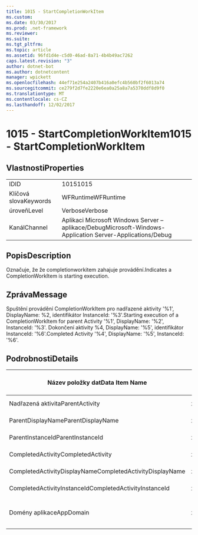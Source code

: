 ```yaml
---
title: 1015 - StartCompletionWorkItem
ms.custom: 
ms.date: 03/30/2017
ms.prod: .net-framework
ms.reviewer: 
ms.suite: 
ms.tgt_pltfrm: 
ms.topic: article
ms.assetid: 96fd1d4e-c5d0-46ad-8a71-4b4b49ac7262
caps.latest.revision: "3"
author: dotnet-bot
ms.author: dotnetcontent
manager: wpickett
ms.openlocfilehash: 44ef71e254a2407b416a0efc4b560bf2f6013a74
ms.sourcegitcommit: ce279f2d7fe2220e6ea0a25a8a7a5370ddf8d9f0
ms.translationtype: MT
ms.contentlocale: cs-CZ
ms.lasthandoff: 12/02/2017
---
```

# <a name="1015---startcompletionworkitem"></a><span data-ttu-id="10159-102">1015 - StartCompletionWorkItem</span><span class="sxs-lookup"><span data-stu-id="10159-102">1015 - StartCompletionWorkItem</span></span>
## <a name="properties"></a><span data-ttu-id="10159-103">Vlastnosti</span><span class="sxs-lookup"><span data-stu-id="10159-103">Properties</span></span>  
  
|||  
|-|-|  
|<span data-ttu-id="10159-104">ID</span><span class="sxs-lookup"><span data-stu-id="10159-104">ID</span></span>|<span data-ttu-id="10159-105">1015</span><span class="sxs-lookup"><span data-stu-id="10159-105">1015</span></span>|  
|<span data-ttu-id="10159-106">Klíčová slova</span><span class="sxs-lookup"><span data-stu-id="10159-106">Keywords</span></span>|<span data-ttu-id="10159-107">WFRuntime</span><span class="sxs-lookup"><span data-stu-id="10159-107">WFRuntime</span></span>|  
|<span data-ttu-id="10159-108">úroveň</span><span class="sxs-lookup"><span data-stu-id="10159-108">Level</span></span>|<span data-ttu-id="10159-109">Verbose</span><span class="sxs-lookup"><span data-stu-id="10159-109">Verbose</span></span>|  
|<span data-ttu-id="10159-110">Kanál</span><span class="sxs-lookup"><span data-stu-id="10159-110">Channel</span></span>|<span data-ttu-id="10159-111">Aplikaci Microsoft Windows Server – aplikace/Debug</span><span class="sxs-lookup"><span data-stu-id="10159-111">Microsoft-Windows-Application Server-Applications/Debug</span></span>|  
  
## <a name="description"></a><span data-ttu-id="10159-112">Popis</span><span class="sxs-lookup"><span data-stu-id="10159-112">Description</span></span>  
 <span data-ttu-id="10159-113">Označuje, že že completionworkitem zahajuje provádění.</span><span class="sxs-lookup"><span data-stu-id="10159-113">Indicates a CompletionWorkItem is starting execution.</span></span>  
  
## <a name="message"></a><span data-ttu-id="10159-114">Zpráva</span><span class="sxs-lookup"><span data-stu-id="10159-114">Message</span></span>  
 <span data-ttu-id="10159-115">Spuštění provádění CompletionWorkItem pro nadřazené aktivity '%1', DisplayName: %2, identifikátor InstanceId: '%3'.</span><span class="sxs-lookup"><span data-stu-id="10159-115">Starting execution of a CompletionWorkItem for parent Activity '%1', DisplayName: '%2', InstanceId: '%3'.</span></span> <span data-ttu-id="10159-116">Dokončení aktivity %4, DisplayName: '%5', identifikátor InstanceId: '%6'.</span><span class="sxs-lookup"><span data-stu-id="10159-116">Completed Activity '%4', DisplayName: '%5', InstanceId: '%6'.</span></span>  
  
## <a name="details"></a><span data-ttu-id="10159-117">Podrobnosti</span><span class="sxs-lookup"><span data-stu-id="10159-117">Details</span></span>  
  
|<span data-ttu-id="10159-118">Název položky dat</span><span class="sxs-lookup"><span data-stu-id="10159-118">Data Item Name</span></span>|<span data-ttu-id="10159-119">Datová položka – Typ</span><span class="sxs-lookup"><span data-stu-id="10159-119">Data Item Type</span></span>|<span data-ttu-id="10159-120">Popis</span><span class="sxs-lookup"><span data-stu-id="10159-120">Description</span></span>|  
|--------------------|--------------------|-----------------|  
|<span data-ttu-id="10159-121">Nadřazená aktivita</span><span class="sxs-lookup"><span data-stu-id="10159-121">ParentActivity</span></span>|<span data-ttu-id="10159-122">xs:String</span><span class="sxs-lookup"><span data-stu-id="10159-122">xs:string</span></span>|<span data-ttu-id="10159-123">Název typu nadřazené aktivity.</span><span class="sxs-lookup"><span data-stu-id="10159-123">The type name of the parent activity.</span></span>|  
|<span data-ttu-id="10159-124">ParentDisplayName</span><span class="sxs-lookup"><span data-stu-id="10159-124">ParentDisplayName</span></span>|<span data-ttu-id="10159-125">xs:String</span><span class="sxs-lookup"><span data-stu-id="10159-125">xs:string</span></span>|<span data-ttu-id="10159-126">Zobrazovaný název nadřazené aktivity.</span><span class="sxs-lookup"><span data-stu-id="10159-126">The display name of the parent activity.</span></span>|  
|<span data-ttu-id="10159-127">ParentInstanceId</span><span class="sxs-lookup"><span data-stu-id="10159-127">ParentInstanceId</span></span>|<span data-ttu-id="10159-128">xs:String</span><span class="sxs-lookup"><span data-stu-id="10159-128">xs:string</span></span>|<span data-ttu-id="10159-129">Id instance nadřazené aktivity.</span><span class="sxs-lookup"><span data-stu-id="10159-129">The instance id of the parent activity.</span></span>|  
|<span data-ttu-id="10159-130">CompletedActivity</span><span class="sxs-lookup"><span data-stu-id="10159-130">CompletedActivity</span></span>|<span data-ttu-id="10159-131">xs:String</span><span class="sxs-lookup"><span data-stu-id="10159-131">xs:string</span></span>|<span data-ttu-id="10159-132">Název typu dokončené aktivity.</span><span class="sxs-lookup"><span data-stu-id="10159-132">The type name of the completed activity.</span></span>|  
|<span data-ttu-id="10159-133">CompletedActivityDisplayName</span><span class="sxs-lookup"><span data-stu-id="10159-133">CompletedActivityDisplayName</span></span>|<span data-ttu-id="10159-134">xs:String</span><span class="sxs-lookup"><span data-stu-id="10159-134">xs:string</span></span>|<span data-ttu-id="10159-135">Zobrazovaný název dokončené aktivity.</span><span class="sxs-lookup"><span data-stu-id="10159-135">The display name of the completed activity.</span></span>|  
|<span data-ttu-id="10159-136">CompletedActivityInstanceId</span><span class="sxs-lookup"><span data-stu-id="10159-136">CompletedActivityInstanceId</span></span>|<span data-ttu-id="10159-137">xs:String</span><span class="sxs-lookup"><span data-stu-id="10159-137">xs:string</span></span>|<span data-ttu-id="10159-138">Id instance dokončené aktivity.</span><span class="sxs-lookup"><span data-stu-id="10159-138">The instance id of the completed activity.</span></span>|  
|<span data-ttu-id="10159-139">Domény aplikace</span><span class="sxs-lookup"><span data-stu-id="10159-139">AppDomain</span></span>|<span data-ttu-id="10159-140">xs:String</span><span class="sxs-lookup"><span data-stu-id="10159-140">xs:string</span></span>|<span data-ttu-id="10159-141">Řetězec vrácený AppDomain.CurrentDomain.FriendlyName.</span><span class="sxs-lookup"><span data-stu-id="10159-141">The string returned by AppDomain.CurrentDomain.FriendlyName.</span></span>|
